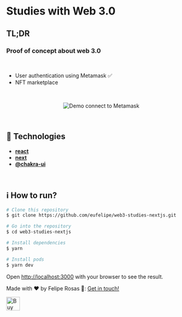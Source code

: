 # Studies with Web 3.0

## TL;DR

### Proof of concept about web 3.0

&nbsp;

- User authentication using Metamask ✅
- NFT marketplace

&nbsp;

<p align="center">
  <img alt="Demo connect to Metamask" src="https://res.cloudinary.com/eufelipe/image/upload/v1654359442/web3/web3-studies_rkhnyw.gif">
</p>

&nbsp;

## 🚀 Technologies

- **[react](https://pt-br.reactjs.org/)**
- **[next](https://nextjs.org/)**
- **[@chakra-ui](https://chakra-ui.com/)**

&nbsp;

## ℹ️ How to run?

```bash
# Clone this repository
$ git clone https://github.com/eufelipe/web3-studies-nextjs.git

# Go into the repository
$ cd web3-studies-nextjs

# Install dependencies
$ yarn

# Install pods
$ yarn dev

```

Open [http://localhost:3000](http://localhost:3000) with your browser to see the result.

Made with ♥ by Felipe Rosas 👋: [Get in touch!](https://www.linkedin.com/in/eufelipe/)

<a href='https://ko-fi.com/eufelipe' target='_blank'><img height='36' style='border:0px;height:36px;' src='https://cdn.ko-fi.com/cdn/kofi3.png?v=3' border='0' alt='Buy Me a Coffee at ko-fi.com' /></a>
